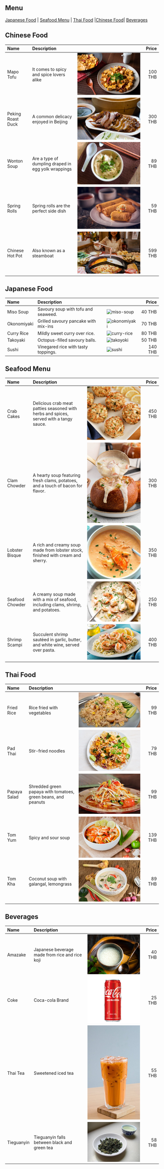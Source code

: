 ## Menu
[Japanese Food](#japanese-food) | [Seafood Menu](#seafood-menu) | [Thai Food](#thai-food) |[Chinese Food](#Chinese-Food)| [Beverages](#beverages)



## Chinese Food

| Name               | Description                                          |                                                   | Price     |
|:-------------------|:-----------------------------------------------------|---------------------------------------------------|----------:|
| Mapo Tofu          | It comes to spicy and spice lovers alike             |![Mapo Tofu](images/Mapo-Tofu.jpg)                 |   100 THB |
| Peking Roast Duck  | A common delicacy enjoyed in Beijing                 |![Peking Roast Duck](images/Peking-Roast-Duck-1.jpg) |   300 THB |
| Wonton Soup        | Are a type of dumpling draped in egg yolk wrappings  |![Wonton Soup](images/Wonton-Soup.jpg)             |    89 THB |
| Spring Rolls       | Spring rolls are the perfect side dish               |![Spring Rolls](images/Spring-Rolls.jpg)           |    59 THB |
| Chinese Hot Pot    | Also known as a steamboat                            |![Chinese Hot Pot](images/Chinese-Hot-Pot.jpg)     |   599  THB|


## Japanese Food

| Name         | Description                 |                                        |   Price |
|:-------------|:----------------------------|----------------------------------------|--------:|
| Miso Soup    | Savoury soup with tofu and seaweed.| ![miso-soup](images/miso-soup.png)     |  40 THB |
| Okonomiyaki  | Grilled savoury pancake with mix-ins| ![okonomiyaki](images/okonomiyaki.png) |  70 THB  |
 | Curry Rice   | Mildly sweet curry over rice.| ![curry-rice](images/curry-rice.png)   |  80 THB  |
| Takoyaki     |Octopus-filled savoury balls. | ![takoyoki](images/takoyaki.png)       |  50 THB  |
| Sushi | Vinegared rice with tasty toppings.| ![sushi](images/sushi.png)             | 140 THB  |


## Seafood Menu

| Name | Description                 |                        |   Price |
|:-----|:----------------------------|------------------------|--------:|
| Crab Cakes          | Delicious crab meat patties seasoned with herbs and spices, served with a tangy sauce. | ![sf5](images/sf5.png) | 450 THB |        |
| Clam Chowder        | A hearty soup featuring fresh clams, potatoes, and a touch of bacon for flavor. | ![sf3](images/sf3.png) | 300 THB |        |
| Lobster Bisque      | A rich and creamy soup made from lobster stock, finished with cream and sherry. | ![sf2](images/sf2.png) | 350 THB |        |
| Seafood Chowder     | A creamy soup made with a mix of seafood, including clams, shrimp, and potatoes. | ![sf1](images/sf1.png) | 250 THB |        |
| Shrimp Scampi       | Succulent shrimp sautéed in garlic, butter, and white wine, served over pasta. | ![sf4](images/sf4.png) | 400 THB |        |



## Thai Food

| Name         | Description                                                   |                                          |   Price |
|:-------------|:--------------------------------------------------------------|------------------------------------------|--------:|
| Fried Rice   | Rice fried with vegetables                                    | ![Fried-Rice](images/Fried-Rice.jpg)     |  99 THB |
| Pad Thai     | Stir-fried noodles                                            | ![Pad Thai](images/pad-thai.jpg)         |  79 THB |
| Papaya Salad | Shredded green papaya with tomatoes, green beans, and peanuts | ![Papaya Salad](images/Papaya-Salad.jpg) |  99 THB |
| Tom Yum      | Spicy and sour soup                                           | ![Tom Yum](images/Tom-Yum.jpg)           | 139 THB |
| Tom Kha      | Coconut soup with galangal, lemongrass                        | ![Tom Kha](images/Tom-Kha.jpg)           |  89 THB |

## Beverages

| Name        | Description                                   |                                |   Price |
|:------------|:----------------------------------------------|--------------------------------|--------:|
| Amazake     | Japanese beverage made from rice and rice koji| ![amazake](images/amazake.png) |  40 THB  |
| Coke               | Coca-cola Brand | ![Coke](images/sf_bev1.png) | 25 THB |        
| Thai Tea | Sweetened iced tea | ![Thai Tea](images/Thai-Tea.jpeg) | 55 THB |
| Tieguanyin         | Tieguanyin falls between black and green tea         | ![Tieguanyin](images/Tieguanyin.jpg)              |   58 THB  |

